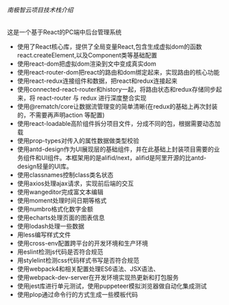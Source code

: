 ###### 南极智云项目技术栈介绍

这是一个基于React的PC端中后台管理系统
- 使用了React核心库，提供了全局变量React,包含生成虚拟dom的函数react.createElement,以及Component类等基础配置
- 使用react-dom把虚拟dom渲染到文中变成真实dom
- 使用react-router-dom把react的路由和dom绑定起来，实现路由的核心功能
- 使用react-redux连接组件和数据，把react和redux连接起来
- 使用connected-react-router和history一起，将路由状态和redux存储同步起来，将 react-router 与 redux 进行深度整合实现
- 使用@rematch/core让数据流管理变的简单清晰(在redux的基础上再次封装的，不需要再声明action 等配置)
- 使用react-loadable高阶组件拆分项目文件，分成不同的包，根据需要动态加载
- 使用prop-types对传入的属性数据做类型校验
- 使用antd-design作为UI展现层的基础组件，并在此基础上封装项目需要的业务组件和UI组件。本框架用的是alifid/next，alifid是阿里开源的比antd-design轻量的UI库。
- 使用classnames控制class类名状态
- 使用axios处理ajax请求，实现前后端的交互
- 使用wangeditor完成富文本编辑
- 使用moment处理时间日期等格式
- 使用numbro格式化数字金额
- 使用echarts处理页面的图表信息
- 使用lodash处理一些数据
- 用less编写样式文件
- 使用cross-env配置跨平台的开发环境和生产环境
- 用eslint检测js代码是否符合规范
- 用stylelint检测css代码样式书写是否符合规范
- 使用webpack4和相关配置处理ES6语法、JSX语法、
- 使用webpack-dev-server在开发环境实现热更新和打包服务
- 使用jest库进行单元测试，使用puppeteer模拟浏览器做自动化集成测试
- 使用plop通过命令行的方式生成一些模板代码

